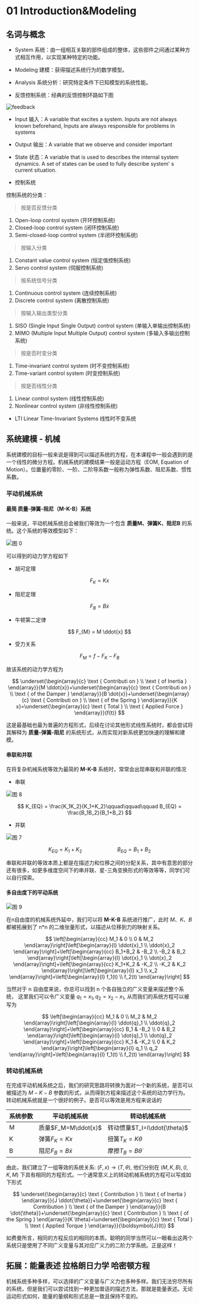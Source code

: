 # 01 Introduction&Modeling

## 名词与概念

- System 系统：由一组相互关联的部件组成的整体，这些部件之间通过某种方式相互作用，以实现某种特定的功能。
- Modeling 建模：获得描述系统行为的数学模型。
- Analysis 系统分析：研究特定条件下已知模型的系统性能。

- 反馈控制系统：经典的反馈控制环路如下图

![feedback](images/feedback%20control.png)

- Input 输入：A variable that excites a system. Inputs are not always known beforehand, Inputs are always responsible for problems in systems
- Output 输出：A variable that we observe and consider important
- State 状态：A variable that is used to describes the internal system dynamics. A set of states can be used to fully describe system' s current situation.

- 控制系统

控制系统的分类：

> 按是否反馈分类

   1. Open-loop control system (开环控制系统)
   2. Closed-loop control system (闭环控制系统)
   3. Semi-closed-loop control system (半闭环控制系统)

> 按输入分类

   1. Constant value control system (恒定值控制系统)
   2. Servo control system (伺服控制系统)

> 按系统信号分类

   1. Continuous control system (连续控制系统)
   2. Discrete control system (离散控制系统)

> 按输入输出类型分类

   1. SISO (Single Input Single Output) control system (单输入单输出控制系统)
   2. MIMO (Multiple Input Multiple Output) control system (多输入多输出控制系统)

> 按是否时变分类

   1. Time-invariant control system (时不变控制系统)
   2. Time-variant control system (时变控制系统)

> 按是否线性分类

   1. Linear control system (线性控制系统)
   2. Nonlinear control system (非线性控制系统)

- LTI Linear Time-Invariant Systems 线性时不变系统

## 系统建模 - 机械

系统建模的目标一般来说是得到可以描述系统的方程，在本课程中一般会遇到的是一个线性的微分方程。机械系统的建模结果一般是运动方程（EOM, Equation of Motion）。位置量的零阶、一阶、二阶导系数一般称为弹性系数、阻尼系数、惯性系数。

### 平动机械系统

#### 最简 质量-弹簧-阻尼（M-K-B）系统

一般来说，平动机械系统总会被我们等效为一个包含 **质量M、弹簧K、阻尼B** 的系统。这个系统的等效模型如下：

![图 0](images/%E5%B9%B3%E5%8A%A8%E6%9C%BA%E6%A2%B0%E7%B3%BB%E7%BB%9F.png)  

可以得到的动力学方程如下

- 胡可定理

$$
F_{K} = K x
$$

- 阻尼定理

$$
F_{B} = B \dot{x}
$$

- 牛顿第二定律

$$
F_{M} = M \ddot{x}
$$

- 受力关系

$$
F_{M} = f - F_{K} - F_{B}
$$

故该系统的动力学方程为

$$
\underset{\begin{array}{c}
\text { Contributi on } \\
\text { of Inertia }
\end{array}}{M \ddot{x}}+\underset{\begin{array}{c}
\text { Contributi on } \\
\text { of the Damper }
\end{array}}{B \dot{x}}+\underset{\begin{array}{c}
\text { Contributi on } \\
\text { of the Spring }
\end{array}}{K x}=\underset{\begin{array}{c}
\text { Total } \\
\text { Applied Force }
\end{array}}{f(t)}
$$

这是最基础也最为普遍的方程形式，后续在讨论其他形式线性系统时，都会尝试将其解释为 **质量-弹簧-阻尼** 的系统形式，从而实现对新系统更加快速的理解和建模。

#### 串联和并联

在将复杂机械系统等效为最简的 **M-K-B** 系统时，常常会出现串联和并联的情况

- 串联

![图 8](images/%E4%B8%B2%E8%81%94.png)  

$$
K_{EQ} = \frac{K_1K_2}{K_1+K_2}\qquad\qquad\qquad B_{EQ} = \frac{B_1B_2}{B_1+B_2}
$$

- 并联

![图 7](images/%E5%B9%B6%E8%81%94.png)  

$$
K_{EQ} = K_1 + K_2\qquad\qquad\qquad B_{EQ} = B_1 + B_2
$$

串联和并联的等效本质上都是在描述力和位移之间的分配关系，其中有意思的部分还有很多，如更多维度空间下的串并联、星-三角变换形式的等效等等，同学们可以自行探索。

#### 多自由度下的平动系统

![图 9](images/2%E8%87%AA%E7%94%B1%E5%BA%A6%E7%9A%84%E5%B9%B3%E5%8A%A8%E7%B3%BB%E7%BB%9F.png)  

在n自由度的机械系统外延中，我们可以将 **M-K-B** 系统进行推广，此时 $M$、$K$、$B$ 都被拓展到了 n*n 的二维张量形式，以描述从位移到力的映射关系。

$$
\left[\begin{array}{cc}
M_1 & 0 \\
0 & M_2
\end{array}\right]\left[\begin{array}{l}
\ddot{x}_1 \\
\ddot{x}_2
\end{array}\right]+\left[\begin{array}{cc}
B_1+B_2 & -B_2 \\
-B_2 & B_2
\end{array}\right]\left[\begin{array}{l}
\dot{x}_1 \\
\dot{x}_2
\end{array}\right]+\left[\begin{array}{cc}
K_1+K_2 & -K_2 \\
-K_2 & K_2
\end{array}\right]\left[\begin{array}{l}
x_1 \\
x_2
\end{array}\right]=\left[\begin{array}{l}
f_1(t) \\
f_2(t)
\end{array}\right]
$$

当然对于 n 自由度来说，你总可以找到 n 个各自独立的广义变量来描述整个系统， 这里我们可以令广义变量 $q_1 = x_1, q_2 = x_2 - x_1$, 从而我们的系统方程可以被写为

$$
\left[\begin{array}{cc}
M_1 & 0 \\
M_2 & M_2
\end{array}\right]\left[\begin{array}{l}
\ddot{q}_1 \\
\ddot{q}_2
\end{array}\right]+\left[\begin{array}{cc}
B_1 & -B_2 \\
0 & B_2
\end{array}\right]\left[\begin{array}{l}
\dot{q}_1 \\
\dot{q}_2
\end{array}\right]+\left[\begin{array}{cc}
K_1 & -K_2 \\
0 & K_2
\end{array}\right]\left[\begin{array}{l}
q_1 \\
q_2
\end{array}\right]=\left[\begin{array}{l}
f_1(t) \\
f_2(t)
\end{array}\right]
$$

### 转动机械系统

在完成平动机械系统之后，我们的研究思路将转换为面对一个新的系统，是否可以被描述为 $M-K-B$ 参数的形式，从而得到方程来描述这个系统的动力学行为。转动机械系统就是一个很好的例子。是否可以等效是用方程来说话的

|系统参数|平动机械系统|转动机械系统|
|---|---|---|
|M|质量$F_M=M\ddot{x}$|转动惯量$T_I=I\ddot{\theta}$|
|K|弹簧$F_K=Kx$|扭簧$T_K=K\theta$|
|B|阻尼$F_B=B\dot{x}$|摩擦$T_B=B\dot{\theta}$|

由此，我们建立了一组等效的系统关系: $(F,x) \rightarrow (T,\theta)$, 他们分别在 $(M,K,B),(I,K,M)$ 下具有相同的方程形式。一个通常意义上的转动机械系统的方程可以写成如下形式

$$
\underset{\begin{array}{c}
\text { Contribution } \\
\text { of Inertia }
\end{array}}{J \ddot{\theta}}+\underset{\begin{array}{c}
\text { Contribution } \\
\text { of the Damper }
\end{array}}{B \dot{\theta}}+\underset{\begin{array}{c}
\text { Contribution } \\
\text { of the Spring }
\end{array}}{K \theta}=\underset{\begin{array}{c}
\text { Total } \\
\text { Applied Torque }
\end{array}}{\boldsymbol{J}(t)}
$$

如费曼所言，相同的方程反应的相同的本质。聪明的同学当然可以一眼看出这两个系统只是使用了不同广义变量与其对应广义力的二阶力学系统。正是这样！

## 拓展：能量表述 拉格朗日力学 哈密顿方程

机械系统多种多样，可以选择的广义变量与广义力也多种多样。我们无法穷尽所有的系统，但是我们可以尝试找到一种更加普适的描述方法，那就是能量表述。无论运动形式如何，能量的量纲和形式总是一致且保持不变的。
